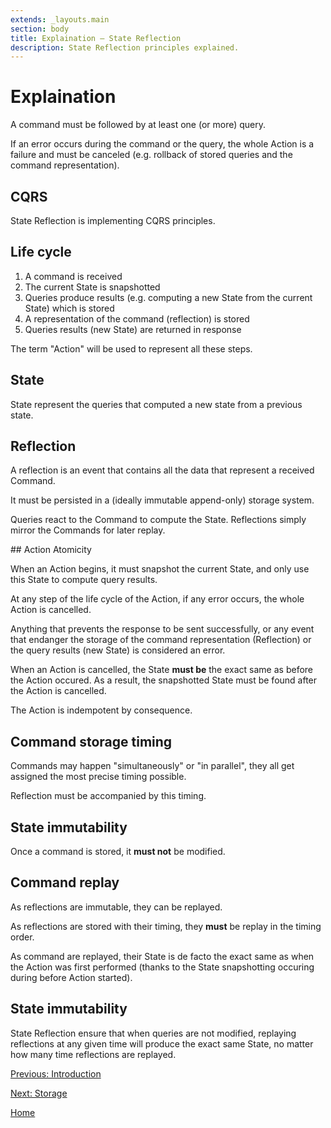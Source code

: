 ```yaml
---
extends: _layouts.main
section: body
title: Explaination — State Reflection
description: State Reflection principles explained.
---
```


# Explaination

A command must be followed by at least one (or more) query.

If an error occurs during the command or the query, the whole Action is a failure and must be canceled (e.g. rollback of stored queries and the command representation).

## CQRS

State Reflection is implementing CQRS principles.

## Life cycle

1. A command is received
2. The current State is snapshotted
2. Queries produce results (e.g. computing a new State from the current State) which is stored
3. A representation of the command (reflection) is stored
4. Queries results (new State) are returned in response

The term "Action" will be used to represent all these steps.

## State

State represent the queries that computed a new state from a previous state.

## Reflection

A reflection is an event that contains all the data that represent a received Command.

It must be persisted in a (ideally immutable append-only) storage system.

Queries react to the Command to compute the State. Reflections simply mirror the Commands for later replay.

## Action Atomicity

When an Action begins, it must snapshot the current State, and only use this State to compute query results.

At any step of the life cycle of the Action, if any error occurs, the whole Action is cancelled.

Anything that prevents the response to be sent successfully, or any event that endanger the storage of the command representation (Reflection) or the query results (new State) is considered an error.

When an Action is cancelled, the State **must be** the exact same as before the Action occured. As a result, the snapshotted State must be found after the Action is cancelled.

The Action is indempotent by consequence.

## Command storage timing

Commands may happen "simultaneously" or "in parallel", they all get assigned the most precise timing possible.

Reflection must be accompanied by this timing.

## State immutability

Once a command is stored, it **must not** be modified.

## Command replay

As reflections are immutable, they can be replayed.

As reflections are stored with their timing, they **must** be replay in the timing order.

As command are replayed, their State is de facto the exact same as when the Action was first performed (thanks to the State snapshotting occuring during before Action started).

## State immutability

State Reflection ensure that when queries are not modified, replaying reflections at any given time will produce the exact same State, no matter how many time reflections are replayed.

[Previous: Introduction](../introduction)

[Next: Storage](../storage)

[Home](../)
